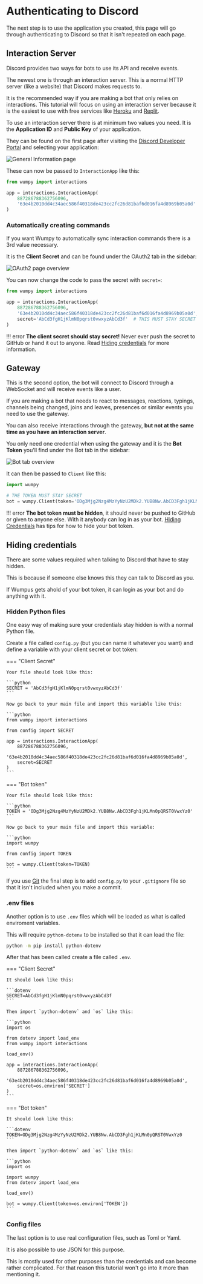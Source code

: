 # Authenticating to Discord

The next step is to use the application you created, this page will go through authenticating
to Discord so that it isn't repeated on each page.

## Interaction Server

Discord provides two ways for bots to use its API and receive events.

The newest one is through an interaction server. This is a normal HTTP server (like a website)
that Discord makes requests to.

It is the recommended way if you are making a bot that only relies on interactions. This
tutorial will focus on using an interaction server because it is the easiest to use with free
services like [Heroku](https://www.heroku.com/) and [Replit](https://replit.com/).

To use an interaction server there is at minimum two values you need. It is the
**Application ID** and **Public Key** of your application.

They can be found on the first page after visiting the
[Discord Developer Portal](https://discord.com/developers/) and selecting your application:

![General Information page](images/authenticating/general-information.png)

These can now be passed to `InteractionApp` like this:

```python
from wumpy import interactions

app = interactions.InteractionApp(
    887286788362756096,
    '63e4b2010dd4c34aec586f40318de423cc2fc26d81baf6d016fa4d8969b05a0d'
)
```

### Automatically creating commands

If you want Wumpy to automatically sync interaction commands there is a 3rd value necessary.

It is the **Client Secret** and can be found under the OAuth2 tab in the sidebar:

![OAuth2 page overview](images/authenticating/oauth2-page.png)

You can now change the code to pass the secret with `secret=`:

```python
from wumpy import interactions

app = interactions.InteractionApp(
    887286788362756096,
    '63e4b2010dd4c34aec586f40318de423cc2fc26d81baf6d016fa4d8969b05a0d',
    secret='AbCd3fgH1jKlmN0pqrst0vwxyzAbCd3f'  # THIS MUST STAY SECRET
)
```

!!! error
    **The client secret should stay secret!** Never ever push the secret to GitHub or hand it
    out to anyone. Read [Hiding credentials](#hiding-credentials) for more information.

## Gateway

This is the second option, the bot will connect to Discord through a WebSocket and will receive
events like a user.

If you are making a bot that needs to react to messages, reactions, typings, channels being
changed, joins and leaves, presences or similar events you need to use the gateway.

You can also receive interactions through the gateway, **but not at the same time as you have**
**an interaction server**.

You only need one credential when using the gateway and it is the **Bot Token** you'll find
under the Bot tab in the sidebar:

![Bot tab overview](images/authenticating/bot-overview.png)

It can then be passed to `Client` like this:

```python
import wumpy

# THE TOKEN MUST STAY SECRET
bot = wumpy.Client(token='ODg3Mjg2Nzg4MzYyNzU2MDk2.YUB8Nw.AbCD3Fgh1jKLMn0pQRST0VwxYz0')
```

!!! error
    **The bot token must be hidden**, it should never be pushed to GitHub or given to anyone
    else. With it anybody can log in as your bot. [Hiding Credentials](#hiding-credentials) has
    tips for how to hide your bot token.

## Hiding credentials

There are some values required when talking to Discord that have to stay hidden.

This is because if someone else knows this they can talk to Discord as you.

If Wumpus gets ahold of your bot token, it can login as your bot and do anything with it.

### Hidden Python files

One easy way of making sure your credentials stay hidden is with a normal Python file.

Create a file called `config.py` (but you can name it whatever you want) and define a variable
with your client secret or bot token:

=== "Client Secret"

    Your file should look like this:

    ```python
    SECRET = 'AbCd3fgH1jKlmN0pqrst0vwxyzAbCd3f'
    ```

    Now go back to your main file and import this variable like this:

    ```python
    from wumpy import interactions

    from config import SECRET

    app = interactions.InteractionApp(
        887286788362756096,
        '63e4b2010dd4c34aec586f40318de423cc2fc26d81baf6d016fa4d8969b05a0d',
        secret=SECRET
    )
    ```

=== "Bot token"

    Your file should look like this:

    ```python
    TOKEN = 'ODg3Mjg2Nzg4MzYyNzU2MDk2.YUB8Nw.AbCD3Fgh1jKLMn0pQRST0VwxYz0'
    ```

    Now go back to your main file and import this variable:

    ```python
    import wumpy

    from config import TOKEN

    bot = wumpy.Client(token=TOKEN)
    ```

If you use [Git](https://git-scm.com/) the final step is to add `config.py` to your
`.gitignore` file so that it isn't included when you make a commit.

### .env files

Another option is to use `.env` files which will be loaded as what is called enviroment
variables.

This will require `python-dotenv` to be installed so that it can load the file:

```bash
python -m pip install python-dotenv
```

After that has been called create a file called `.env`.

=== "Client Secret"

    It should look like this:

    ```dotenv
    SECRET=AbCd3fgH1jKlmN0pqrst0vwxyzAbCd3f
    ```

    Then import `python-dotenv` and `os` like this:

    ```python
    import os

    from dotenv import load_env
    from wumpy import interactions

    load_env()

    app = interactions.InteractionApp(
        887286788362756096,
        '63e4b2010dd4c34aec586f40318de423cc2fc26d81baf6d016fa4d8969b05a0d',
        secret=os.environ['SECRET']
    )
    ```

=== "Bot token"

    It should look like this:

    ```dotenv
    TOKEN=ODg3Mjg2Nzg4MzYyNzU2MDk2.YUB8Nw.AbCD3Fgh1jKLMn0pQRST0VwxYz0
    ```

    Then import `python-dotenv` and `os` like this:

    ```python
    import os

    import wumpy
    from dotenv import load_env

    load_env()

    bot = wumpy.Client(token=os.environ['TOKEN'])
    ```

### Config files

The last option is to use real configuration files, such as Toml or Yaml.

It is also possible to use JSON for this purpose.

This is mostly used for other purposes than the credentials and can become rather complicated.
For that reason this tutorial won't go into it more than mentioning it.
